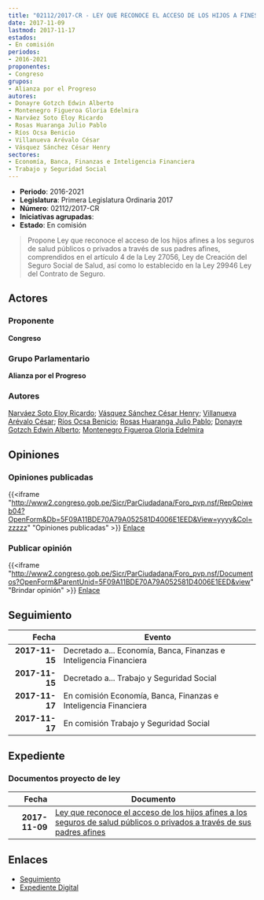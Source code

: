```yaml
---
title: "02112/2017-CR - LEY QUE RECONOCE EL ACCESO DE LOS HIJOS A FINES A LOS SEGUROS DE SALUD PÚBLICOS O PRIVADOS, A TRAVÉS DE SUS PADRES AFINES"
date: 2017-11-09
lastmod: 2017-11-17
estados:
- En comisión
periodos:
- 2016-2021
proponentes:
- Congreso
grupos:
- Alianza por el Progreso
autores:
- Donayre Gotzch Edwin Alberto
- Montenegro Figueroa Gloria Edelmira
- Narváez Soto Eloy Ricardo
- Rosas Huaranga Julio Pablo
- Ríos Ocsa Benicio
- Villanueva Arévalo César
- Vásquez Sánchez César Henry
sectores:
- Economía, Banca, Finanzas e Inteligencia Financiera
- Trabajo y Seguridad Social
---
```

- **Periodo**: 2016-2021
- **Legislatura**: Primera Legislatura Ordinaria 2017
- **Número**: 02112/2017-CR
- **Iniciativas agrupadas**: 
- **Estado**: En comisión

> Propone Ley que reconoce el acceso de los hijos afines a los seguros de salud públicos o privados a través de sus padres afines, comprendidos en el artículo 4 de la Ley 27056, Ley de Creación del Seguro Social de Salud, así como lo establecido en la Ley 29946 Ley del Contrato de Seguro.


## Actores

### Proponente

**Congreso**

### Grupo Parlamentario

**Alianza por el Progreso**

### Autores

[Narváez Soto Eloy Ricardo](mailto:mailto:enarvaez@congreso.gob.pe); [Vásquez Sánchez César Henry](mailto:mailto:cvasquezs@congreso.gob.pe); [Villanueva Arévalo César](mailto:mailto:cvillanueva@congreso.gob.pe); [Ríos Ocsa Benicio](mailto:mailto:brios@congreso.gob.pe); [Rosas Huaranga Julio Pablo](mailto:mailto:jrosas@congreso.gob.pe); [Donayre Gotzch Edwin Alberto](mailto:mailto:edonayre@congreso.gob.pe); [Montenegro Figueroa Gloria Edelmira](mailto:mailto:gmontenegrof@congreso.gob.pe)

## Opiniones

### Opiniones publicadas

{{<iframe "http://www2.congreso.gob.pe/Sicr/ParCiudadana/Foro_pvp.nsf/RepOpiweb04?OpenForm&Db=5F09A11BDE70A79A052581D4006E1EED&View=yyyy&Col=zzzzz" "Opiniones publicadas" >}}
[Enlace](http://www2.congreso.gob.pe/Sicr/ParCiudadana/Foro_pvp.nsf/RepOpiweb04?OpenForm&Db=5F09A11BDE70A79A052581D4006E1EED&View=yyyy&Col=zzzzz)

### Publicar opinión

{{<iframe "http://www2.congreso.gob.pe/Sicr/ParCiudadana/Foro_pvp.nsf/Documentos?OpenForm&ParentUnid=5F09A11BDE70A79A052581D4006E1EED&view" "Brindar opinión" >}}
[Enlace](http://www2.congreso.gob.pe/Sicr/ParCiudadana/Foro_pvp.nsf/Documentos?OpenForm&ParentUnid=5F09A11BDE70A79A052581D4006E1EED&view)


## Seguimiento

| Fecha | Evento |
|------:|--------|
| **2017-11-15** | Decretado a... Economía, Banca, Finanzas e Inteligencia Financiera |
| **2017-11-15** | Decretado a... Trabajo y Seguridad Social |
| **2017-11-17** | En comisión Economía, Banca, Finanzas e Inteligencia Financiera |
| **2017-11-17** | En comisión Trabajo y Seguridad Social |

## Expediente

### Documentos proyecto de ley

| Fecha | Documento |
|------:|-----------|
| **2017-11-09** | [Ley que reconoce el acceso de los hijos afines a los seguros de salud públicos o privados a través de sus padres afines](http://www.leyes.congreso.gob.pe/Documentos/2016_2021/Proyectos_de_Ley_y_de_Resoluciones_Legislativas/PL0210920171109.PDF) |

## Enlaces

- [Seguimiento](http://www2.congreso.gob.pe/Sicr/TraDocEstProc/CLProLey2016.nsf/f7fff46988ca05b1052578e100829cc7/e8aec627494786b8052581d4005f40e3?OpenDocument)
- [Expediente Digital](http://www2.congreso.gob.pe/Sicr/TraDocEstProc/Expvirt_2011.nsf/visbusqptramdoc1621/02112?opendocument)

